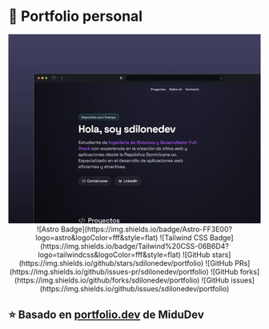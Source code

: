 # 🔑 Portfolio personal

<div align="center">
  <a href="https://sdilonedev.netlify.app">
    <img src="./public/projects/portfolio.webp">
  </a>
</div>

<div align="center">
![Astro Badge](https://img.shields.io/badge/Astro-FF3E00?logo=astro&logoColor=fff&style=flat)
![Tailwind CSS Badge](https://img.shields.io/badge/Tailwind%20CSS-06B6D4?logo=tailwindcss&logoColor=fff&style=flat)
![GitHub stars](https://img.shields.io/github/stars/sdilonedev/portfolio)
![GitHub PRs](https://img.shields.io/github/issues-pr/sdilonedev/portfolio)
![GitHub forks](https://img.shields.io/github/forks/sdilonedev/portfolio)
![GitHub issues](https://img.shields.io/github/issues/sdilonedev/portfolio)
</div>

## ⭐ Basado en [portfolio.dev](https://github.com/midudev/porfolio.dev/) de MiduDev
